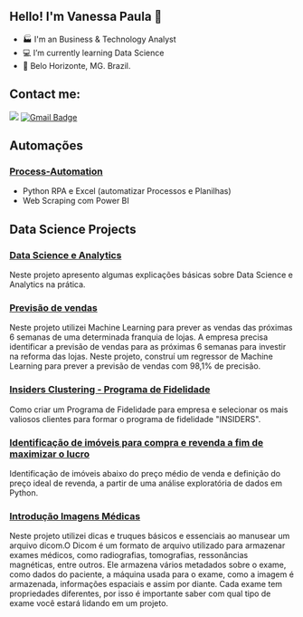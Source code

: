 ## Hello! I'm Vanessa Paula 👋

- 🏭 I'm an Business & Technology Analyst
- 💻 I’m currently learning Data Science
- 📍 Belo Horizonte, MG. Brazil.

## Contact me:
[<img src="https://img.shields.io/badge/linkedin-%230077B5.svg?&style=for-the-badge&logo=linkedin&logoColor=white" />](https://www.linkedin.com/in/vanessa-paula-b826312a/)
[![Gmail Badge](https://img.shields.io/badge/Gmail-D14836?style=for-the-badge&logo=gmail&logoColor=white&link=mailto:vpaula247@gmail.com)](mailto:vpaula247@gmail.com)

## Automações

### [Process-Automation](https://github.com/vpaula07/Process-Automation)

- Python RPA e Excel (automatizar Processos e Planilhas)
- Web Scraping com Power BI

## Data Science Projects


### [Data Science e Analytics](https://github.com/vpaula07/data_analytics)

Neste projeto apresento algumas explicações básicas sobre Data Science e Analytics na prática.

### [Previsão de vendas](https://github.com/vpaula07/RossmannSalesForescast)

Neste projeto utilizei Machine Learning para prever as vendas das próximas 6 semanas de uma determinada franquia de lojas. A empresa precisa identificar a previsão de vendas para as próximas 6 semanas para investir na reforma das lojas. Neste projeto, construí um regressor de Machine Learning para prever a previsão de vendas com 98,1% de precisão.

### [Insiders Clustering - Programa de Fidelidade](https://github.com/vpaula07/InsidersClustering)

 Como criar um Programa de Fidelidade para empresa e selecionar os mais valiosos clientes para formar o programa de fidelidade "INSIDERS". 

### [Identificação de imóveis para compra e revenda a fim de maximizar o lucro ](https://github.com/vpaula07/kc_house_data)

Identificação de imóveis abaixo do preço médio de venda e definição do preço ideal de revenda, a partir de uma análise exploratória de dados em Python.

### [Introdução Imagens Médicas](https://github.com/vpaula07/IA_Medicina_Ciencia_Dados)

Neste projeto utilizei dicas e truques básicos e essenciais ao manusear um arquivo dicom.O Dicom é um formato de arquivo utilizado para armazenar exames médicos, como radiografias, tomografias, ressonâncias magnéticas, entre outros. Ele armazena vários metadados sobre o exame, como dados do paciente, a máquina usada para o exame, como a imagem é armazenada, informações espaciais e assim por diante. Cada exame tem propriedades diferentes, por isso é importante saber com qual tipo de exame você estará lidando em um projeto.

<!--

## Languages and Tools
[![Top Langs](https://github-readme-stats.vercel.app/api/top-langs/?username=anuraghazra)](https://github.com/anuraghazra/github-readme-stats)
-->
